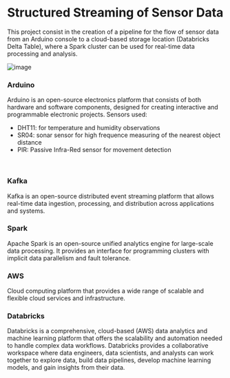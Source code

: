 # Structured Streaming of Sensor Data
This project consist in the creation of a pipeline for the flow of sensor data from an Arduino console to a cloud-based storage location (Databricks Delta Table), where a Spark cluster can be used for real-time data processing and analysis.

<img width="auto" alt="image" src="https://github.com/Frussen/structured_streaming_sensor_data/blob/main/files/Structured%20Streaming%20Ironhack%20Project.png">


### Arduino
Arduino is an open-source electronics platform that consists of both hardware and software components, designed for creating interactive and programmable electronic projects. Sensors used:
- DHT11: for temperature and humidity observations
- SR04: sonar sensor for high frequence measuring of the nearest object distance
- PIR: Passive Infra-Red sensor for movement detection

</br>

### Kafka
Kafka is an open-source distributed event streaming platform that allows real-time data ingestion, processing, and distribution across applications and systems.


### Spark
Apache Spark is an open-source unified analytics engine for large-scale data processing. It provides an interface for programming clusters with implicit data parallelism and fault tolerance.


### AWS
Cloud computing platform that provides a wide range of scalable and flexible cloud services and infrastructure.


### Databricks
Databricks is a comprehensive, cloud-based (AWS) data analytics and machine learning platform that offers the scalability and automation needed to handle complex data workflows.
Databricks provides a collaborative workspace where data engineers, data scientists, and analysts can work together to explore data, build data pipelines, develop machine learning models, and gain insights from their data.

